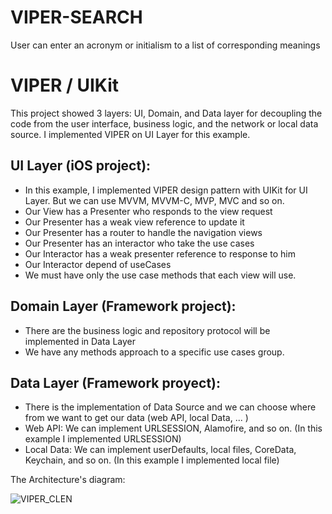 # VIPER-SEARCH
User can enter an acronym or initialism to a list of corresponding meanings

# VIPER / UIKit
This project showed 3 layers: UI, Domain, and Data layer for decoupling the code from the user interface, business logic, and the network or local data source.
I implemented VIPER on UI Layer for this example.

UI Layer (iOS project):
-----------------------
- In this example, I implemented VIPER design pattern with UIKit for UI Layer. But we can use MVVM, MVVM-C, MVP, MVC and so on.
- Our View has a Presenter who responds to the view request
- Our Presenter has a weak view reference to update it
- Our Presenter has a router to handle the navigation views
- Our Presenter has an interactor who take the use cases
- Our Interactor has a weak presenter reference to response to him
- Our Interactor depend of useCases
- We must have only the use case methods that each view will use.

Domain Layer (Framework project):
------------------------------------
- There are the business logic and repository protocol will be implemented in Data Layer
- We have any methods approach to a specific use cases group.

Data Layer (Framework proyect):
----------------------------------
- There is the implementation of Data Source and we can choose where from we want to get our data (web API, local Data, ... )
- Web API: We can implement URLSESSION, Alamofire, and so on. (In this example I implemented URLSESSION)
- Local Data: We can implement userDefaults, local files, CoreData, Keychain, and so on. (In this example I implemented local file)


The Architecture's diagram:

![VIPER_CLEN](https://user-images.githubusercontent.com/29233230/133003886-1c134958-76d1-40f5-b7b6-d982175ff640.jpeg)
